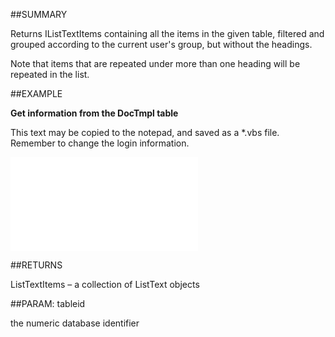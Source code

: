 

##SUMMARY


Returns IListTextItems containing all the items in the given table, filtered and grouped according to the current user's group, but without the headings. 
 
Note that items that are repeated under more than one heading will be repeated in the list.



##EXAMPLE

**Get information from the DocTmpl table**

This text may be copied to the notepad, and saved as a *.vbs file. Remember to change the login information.

![](../../Examples/vbs/Database.GetList.vbs.txt)




##RETURNS

ListTextItems – a collection of ListText objects





##PARAM: tableid

the numeric database identifier



